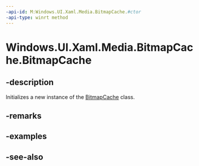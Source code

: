 ```yaml
---
-api-id: M:Windows.UI.Xaml.Media.BitmapCache.#ctor
-api-type: winrt method
---
```


<!-- Method syntax
public BitmapCache()
-->

# Windows.UI.Xaml.Media.BitmapCache.BitmapCache

## -description
Initializes a new instance of the [BitmapCache](bitmapcache.md) class.


## -remarks

## -examples

## -see-also
